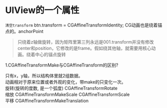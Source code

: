 # UIView的一个属性
`清空transform`
 btn.transform = CGAffineTransformIdentity;
CG动画也是绕着锚点的。anchorPoint

>只绕着z轴做旋转，因为矩阵里第三列永远是001.transform并没有修改center和position，它修改的是frame。假如绕其他轴，就需要用核心动画。绕着中心的锚点旋转  

1.CGAffineTransformMake与CGAffineTransform的区别?

只有x，y轴，所以结构体里就2组数据。  
动画相对于原来位置或者外观的变化，带make的只变化一次。  
旋转(旋转的度数, 是一个弧度) CGAffineTransformRotate  
缩放 CGAffineTransformMakeScale CGAffineTransformScale  
平移 CGAffineTransformMakeTranslation

